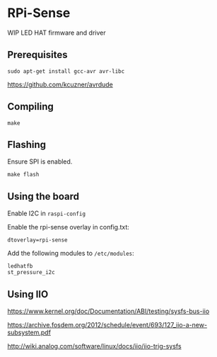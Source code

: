 # RPi-Sense

WIP LED HAT firmware and driver

## Prerequisites

`sudo apt-get install gcc-avr avr-libc`

https://github.com/kcuzner/avrdude

## Compiling

`make`

## Flashing

Ensure SPI is enabled.

`make flash`

## Using the board

Enable I2C in `raspi-config`

Enable the rpi-sense overlay in config.txt:

`dtoverlay=rpi-sense`

Add the following modules to `/etc/modules`:

```
ledhatfb
st_pressure_i2c
```

## Using IIO

https://www.kernel.org/doc/Documentation/ABI/testing/sysfs-bus-iio

https://archive.fosdem.org/2012/schedule/event/693/127_iio-a-new-subsystem.pdf

http://wiki.analog.com/software/linux/docs/iio/iio-trig-sysfs
